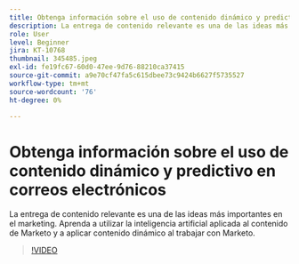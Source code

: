 ```yaml
---
title: Obtenga información sobre el uso de contenido dinámico y predictivo en correos electrónicos
description: La entrega de contenido relevante es una de las ideas más importantes en el marketing. Aprenda a utilizar la inteligencia artificial aplicada al contenido de Marketo y a aplicar contenido dinámico al trabajar con Marketo.
role: User
level: Beginner
jira: KT-10768
thumbnail: 345485.jpeg
exl-id: fe19fc67-60d0-47ee-9d76-88210ca37415
source-git-commit: a9e70cf47fa5c615dbee73c9424b6627f5735527
workflow-type: tm+mt
source-wordcount: '76'
ht-degree: 0%

---
```


# Obtenga información sobre el uso de contenido dinámico y predictivo en correos electrónicos

La entrega de contenido relevante es una de las ideas más importantes en el marketing. Aprenda a utilizar la inteligencia artificial aplicada al contenido de Marketo y a aplicar contenido dinámico al trabajar con Marketo.

>[!VIDEO](https://video.tv.adobe.com/v/345485/?quality=12&learn=on)

